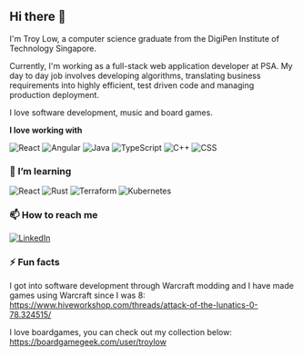 ## Hi there 👋

I'm Troy Low, a computer science graduate from the DigiPen Institute of Technology Singapore.

Currently, I'm working as a full-stack web application developer at PSA. My day to day job involves developing algorithms, 
translating business requirements into highly efficient, test driven code and managing production deployment.

I love software development, music and board games.

**I love working with**

<div display="flex">
  <img src="https://img.shields.io/badge/react-%2320232a.svg?style=for-the-badge&logo=react&logoColor=%2361DAFB" alt="React"/>
  <img src="https://img.shields.io/badge/angular-%23DD0031.svg?style=for-the-badge&logo=angular&logoColor=white" alt="Angular"/>
  <img src="https://img.shields.io/badge/java-%23ED8B00.svg?style=for-the-badge&logo=openjdk&logoColor=white" alt="Java"/>
  <img src="https://img.shields.io/badge/typescript-%23007ACC.svg?style=for-the-badge&logo=typescript&logoColor=white" alt="TypeScript"/>
  <img src="https://img.shields.io/badge/c++-%2300599C.svg?style=for-the-badge&logo=c%2B%2B&logoColor=white" alt="C++"/>
  <img src="https://img.shields.io/badge/css3-%231572B6.svg?style=for-the-badge&logo=css3&logoColor=white" alt="CSS"/>
</div>

### 🌱 I’m learning

<div display="flex">
  <img src="https://img.shields.io/badge/react-%2320232a.svg?style=for-the-badge&logo=react&logoColor=%2361DAFB" alt="React"/>
  <img src="https://img.shields.io/badge/rust-%23000000.svg?style=for-the-badge&logo=rust&logoColor=white" alt="Rust"/>
  <img src="https://img.shields.io/badge/terraform-%235835CC.svg?style=for-the-badge&logo=terraform&logoColor=white" alt="Terraform"/>
  <img src="https://img.shields.io/badge/kubernetes-%23326CE5.svg?style=for-the-badge&logo=kubernetes&logoColor=white" alt="Kubernetes"/>
</div>

### 📫 How to reach me

<div display="flex">
  <a href="www.linkedin.com/in/troy-low">
    <img src="https://img.shields.io/badge/linkedin-%230077B5.svg?style=for-the-badge&logo=linkedin&logoColor=white" alt="LinkedIn"/>
  </a>
  <a href="troylow_97@hotmail.com"></a>
</div>

### ⚡ Fun facts
I got into software development through Warcraft modding and I have made games using Warcraft since I was 8:<br>
https://www.hiveworkshop.com/threads/attack-of-the-lunatics-0-78.324515/

I love boardgames, you can check out my collection below:
https://boardgamegeek.com/user/troylow

